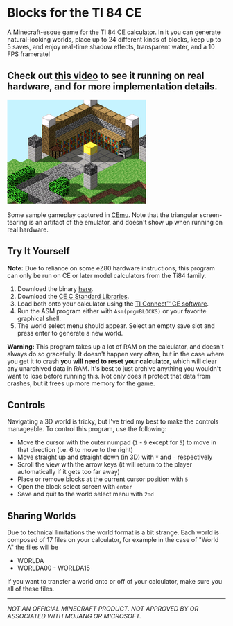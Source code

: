 # Blocks for the TI 84 CE

A Minecraft-esque game for the TI 84 CE calculator. In it you can generate natural-looking worlds, place up to 24 different kinds of blocks, keep up to 5 saves, and enjoy real-time shadow effects, transparent water, and a 10 FPS framerate!

 ## Check out [this video]() to see it running on real hardware, and for more implementation details.

![Screenshot](Screenshot.png)

Some sample gameplay captured in [CEmu](https://ce-programming.github.io/CEmu/). Note that the triangular screen-tearing
is an artifact of the emulator, and doesn't show up when running on real hardware.


## Try It Yourself

**Note:** Due to reliance on some eZ80 hardware instructions, this program can only be run on CE or later model calculators from the Ti84 family.

1. Download the binary [here](bin/BLOCKS.8xp).
2. Download the [CE C Standard Libraries](https://github.com/CE-Programming/libraries/releases/tag/v11.2).
3. Load both onto your calculator using the [TI Connect™ CE software](https://education.ti.com/en/products/computer-software/ti-connect-ce-sw).
4. Run the ASM program either with `Asm(prgmBLOCKS)` or your favorite graphical shell.
5. The world select menu should appear. Select an empty save slot and press enter to generate a new world.

**Warning:** This program takes up a lot of RAM on the calculator, and doesn't always do so gracefully. It doesn't happen very often, but in the case where you get it to crash **you will need to reset your calculator**, which will clear any unarchived data in RAM. It's best to just archive anything you wouldn't want to lose before running this. Not only does it protect that data from crashes, but it frees up more memory for the game.

## Controls

Navigating a 3D world is tricky, but I've tried my best to make the controls manageable. To control this program, use the following:

- Move the cursor with the outer numpad (`1` - `9` except for `5`) to move in that direction (i.e. 6 to move to the right)
- Move straight up and straight down (in 3D) with `*` and `-` respectively
- Scroll the view with the arrow keys (it will return to the player automatically if it gets too far away)
- Place or remove blocks at the current cursor position with `5`
- Open the block select screen with `enter`
- Save and quit to the world select menu with `2nd`

## Sharing Worlds

Due to technical limitations the world format is a bit strange. Each world is composed of 17 files on your calculator, for example in the case of "World A" the files will be

- WORLDA
- WORLDA00 - WORLDA15

If you want to transfer a world onto or off of your calculator, make sure you all of these files.

---

*NOT AN OFFICIAL MINECRAFT PRODUCT. NOT APPROVED BY OR ASSOCIATED WITH MOJANG OR MICROSOFT.* 
